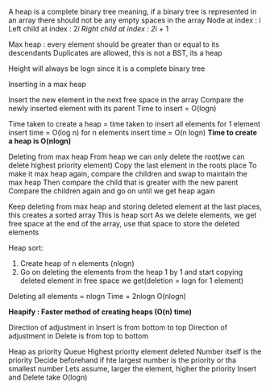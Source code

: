 A heap is a complete binary tree meaning, if a binary tree is represented in an array
there should not be any empty spaces in the array
Node at index : i 
Left child at index : 2*i
Right child at index : 2*i + 1

Max heap : every element should be greater than or equal to its descendants
Duplicates are allowed, this is not a BST, its a heap

Height will always be logn since it is a complete binary tree


Inserting in a max heap

Insert the new element in the next free space in the array
Compare the newly inserted element with its parent
Time to insert = O(logn)

Time taken to create a heap = time taken to insert all elements
for 1 element insert time = O(log n)
for n elements insert time = O(n logn)
**Time to create a heap is O(nlogn)**

Deleting from max heap
From heap we can only delete the root(we  can delete highest priority element)
Copy the last element in the roots place
To make it max heap again, compare the children and swap to maintain the max heap
Then compare the child that is greater with the new parent
Compare the children again and go on until we get heap again

Keep deleting from max heap and storing deleted element at the last places, this creates a sorted array
This is heap sort
As we delete elements,  we get free space at the end of the array, use that space to store the deleted elements

Heap sort: 
1) Create heap of n elements (nlogn)
2) Go on deleting the elements from the heap 1 by 1 and start copying deleted element in free space we get(deletion = logn for 1 element)

Deleting all elements = nlogn
Time = 2nlogn
O(nlogn)


**Heapify : Faster method of creating heaps (O(n) time)**

Direction of adjustment in Insert is from bottom to top
Direction of adjustment in Delete is from top to bottom


Heap as priority Queue
Highest priority element deleted
Number itself is the priority
Decide beforehand if hte largest number is the priority or tha smallest number
Lets assume, larger the element, higher the priority
Insert and Delete take O(logn)